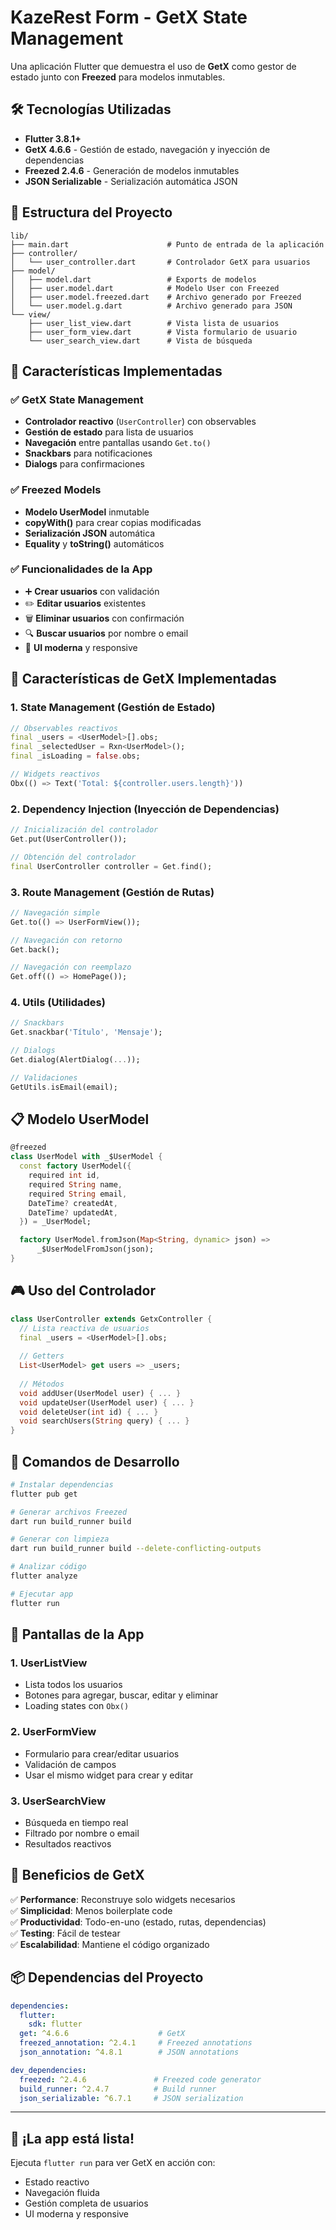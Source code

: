 # KazeRest Form - GetX State Management

Una aplicación Flutter que demuestra el uso de **GetX** como gestor de estado junto con **Freezed** para modelos inmutables.

## 🛠️ Tecnologías Utilizadas

- **Flutter 3.8.1+**
- **GetX 4.6.6** - Gestión de estado, navegación y inyección de dependencias
- **Freezed 2.4.6** - Generación de modelos inmutables
- **JSON Serializable** - Serialización automática JSON

## 📁 Estructura del Proyecto

```
lib/
├── main.dart                      # Punto de entrada de la aplicación
├── controller/
│   └── user_controller.dart       # Controlador GetX para usuarios
├── model/
│   ├── model.dart                 # Exports de modelos
│   ├── user.model.dart            # Modelo User con Freezed
│   ├── user.model.freezed.dart    # Archivo generado por Freezed
│   └── user.model.g.dart          # Archivo generado para JSON
└── view/
    ├── user_list_view.dart        # Vista lista de usuarios
    ├── user_form_view.dart        # Vista formulario de usuario
    └── user_search_view.dart      # Vista de búsqueda
```

## 🚀 Características Implementadas

### ✅ **GetX State Management**
- **Controlador reactivo** (`UserController`) con observables
- **Gestión de estado** para lista de usuarios
- **Navegación** entre pantallas usando `Get.to()`
- **Snackbars** para notificaciones
- **Dialogs** para confirmaciones

### ✅ **Freezed Models**
- **Modelo UserModel** inmutable
- **copyWith()** para crear copias modificadas
- **Serialización JSON** automática
- **Equality** y **toString()** automáticos

### ✅ **Funcionalidades de la App**
- ➕ **Crear usuarios** con validación
- ✏️ **Editar usuarios** existentes
- 🗑️ **Eliminar usuarios** con confirmación
- 🔍 **Buscar usuarios** por nombre o email
- 📱 **UI moderna** y responsive

## 🎯 **Características de GetX Implementadas**

### 1. **State Management (Gestión de Estado)**
```dart
// Observables reactivos
final _users = <UserModel>[].obs;
final _selectedUser = Rxn<UserModel>();
final _isLoading = false.obs;

// Widgets reactivos
Obx(() => Text('Total: ${controller.users.length}'))
```

### 2. **Dependency Injection (Inyección de Dependencias)**
```dart
// Inicialización del controlador
Get.put(UserController());

// Obtención del controlador
final UserController controller = Get.find();
```

### 3. **Route Management (Gestión de Rutas)**
```dart
// Navegación simple
Get.to(() => UserFormView());

// Navegación con retorno
Get.back();

// Navegación con reemplazo
Get.off(() => HomePage());
```

### 4. **Utils (Utilidades)**
```dart
// Snackbars
Get.snackbar('Título', 'Mensaje');

// Dialogs
Get.dialog(AlertDialog(...));

// Validaciones
GetUtils.isEmail(email);
```

## 📋 **Modelo UserModel**

```dart
@freezed
class UserModel with _$UserModel {
  const factory UserModel({
    required int id,
    required String name,
    required String email,
    DateTime? createdAt,
    DateTime? updatedAt,
  }) = _UserModel;

  factory UserModel.fromJson(Map<String, dynamic> json) =>
      _$UserModelFromJson(json);
}
```

## 🎮 **Uso del Controlador**

```dart
class UserController extends GetxController {
  // Lista reactiva de usuarios
  final _users = <UserModel>[].obs;
  
  // Getters
  List<UserModel> get users => _users;
  
  // Métodos
  void addUser(UserModel user) { ... }
  void updateUser(UserModel user) { ... }
  void deleteUser(int id) { ... }
  void searchUsers(String query) { ... }
}
```

## 🔧 **Comandos de Desarrollo**

```bash
# Instalar dependencias
flutter pub get

# Generar archivos Freezed
dart run build_runner build

# Generar con limpieza
dart run build_runner build --delete-conflicting-outputs

# Analizar código
flutter analyze

# Ejecutar app
flutter run
```

## 📱 **Pantallas de la App**

### 1. **UserListView**
- Lista todos los usuarios
- Botones para agregar, buscar, editar y eliminar
- Loading states con `Obx()`

### 2. **UserFormView**
- Formulario para crear/editar usuarios
- Validación de campos
- Usar el mismo widget para crear y editar

### 3. **UserSearchView**
- Búsqueda en tiempo real
- Filtrado por nombre o email
- Resultados reactivos

## 🎨 **Beneficios de GetX**

✅ **Performance**: Reconstruye solo widgets necesarios  
✅ **Simplicidad**: Menos boilerplate code  
✅ **Productividad**: Todo-en-uno (estado, rutas, dependencias)  
✅ **Testing**: Fácil de testear  
✅ **Escalabilidad**: Mantiene el código organizado  

## 📦 **Dependencias del Proyecto**

```yaml
dependencies:
  flutter:
    sdk: flutter
  get: ^4.6.6                    # GetX
  freezed_annotation: ^2.4.1     # Freezed annotations
  json_annotation: ^4.8.1        # JSON annotations

dev_dependencies:
  freezed: ^2.4.6               # Freezed code generator
  build_runner: ^2.4.7          # Build runner
  json_serializable: ^6.7.1     # JSON serialization
```

---

## 🚀 **¡La app está lista!**

Ejecuta `flutter run` para ver GetX en acción con:
- Estado reactivo
- Navegación fluida  
- Gestión completa de usuarios
- UI moderna y responsive
